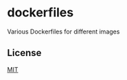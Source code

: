 # dockerfiles

Various Dockerfiles for different images

## License
[MIT](https://tldrlegal.com/license/mit-license)
